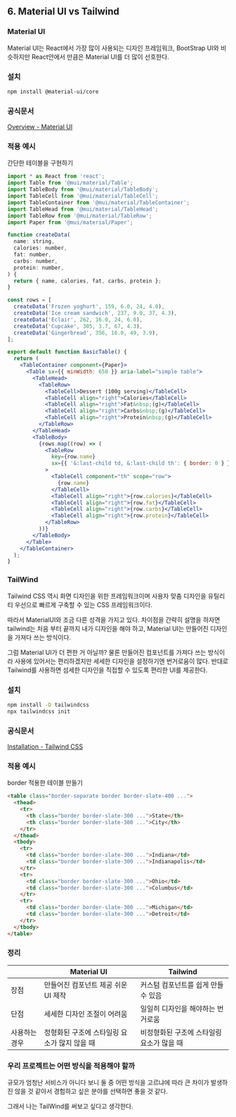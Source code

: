 ## 6. Material UI vs Tailwind

### Material UI

Material UI는 React에서 가장 많이 사용되는 디자인 프레임워크, BootStrap UI와 비슷하지만 React안에서 만큼은 Material UI를 더 많이 선호한다.

### 설치

```bash
npm install @material-ui/core
```

### **공식문서**

[Overview - Material UI](https://mui.com/material-ui/getting-started/overview/)

### 적용 예시

간단한 테이블을 구현하기

```jsx
import * as React from 'react';
import Table from '@mui/material/Table';
import TableBody from '@mui/material/TableBody';
import TableCell from '@mui/material/TableCell';
import TableContainer from '@mui/material/TableContainer';
import TableHead from '@mui/material/TableHead';
import TableRow from '@mui/material/TableRow';
import Paper from '@mui/material/Paper';

function createData(
  name: string,
  calories: number,
  fat: number,
  carbs: number,
  protein: number,
) {
  return { name, calories, fat, carbs, protein };
}

const rows = [
  createData('Frozen yoghurt', 159, 6.0, 24, 4.0),
  createData('Ice cream sandwich', 237, 9.0, 37, 4.3),
  createData('Eclair', 262, 16.0, 24, 6.0),
  createData('Cupcake', 305, 3.7, 67, 4.3),
  createData('Gingerbread', 356, 16.0, 49, 3.9),
];

export default function BasicTable() {
  return (
    <TableContainer component={Paper}>
      <Table sx={{ minWidth: 650 }} aria-label="simple table">
        <TableHead>
          <TableRow>
            <TableCell>Dessert (100g serving)</TableCell>
            <TableCell align="right">Calories</TableCell>
            <TableCell align="right">Fat&nbsp;(g)</TableCell>
            <TableCell align="right">Carbs&nbsp;(g)</TableCell>
            <TableCell align="right">Protein&nbsp;(g)</TableCell>
          </TableRow>
        </TableHead>
        <TableBody>
          {rows.map((row) => (
            <TableRow
              key={row.name}
              sx={{ '&:last-child td, &:last-child th': { border: 0 } }}
            >
              <TableCell component="th" scope="row">
                {row.name}
              </TableCell>
              <TableCell align="right">{row.calories}</TableCell>
              <TableCell align="right">{row.fat}</TableCell>
              <TableCell align="right">{row.carbs}</TableCell>
              <TableCell align="right">{row.protein}</TableCell>
            </TableRow>
          ))}
        </TableBody>
      </Table>
    </TableContainer>
  );
}
```

### TailWind

 Tailwind CSS 역시 화면 디자인을 위한 프레임워크이며 사용자 맞춤 디자인을 유틸리티 우선으로 빠르게 구축할 수 있는 CSS 프레임워크이다.

 따라서 MaterialUI와 조금 다른 성격을 가지고 있다. 차이점을 간략히 설명을 하자면 tailwind는 처음 부터 끝까지 내가 디자인을 해야 하고, Material UI는 만들어진 디자인을 가져다 쓰는 방식이다.

 그럼 Material UI가 더 편한 거 아닐까? 물론 만들어진 컴포넌트를 가져다 쓰는 방식이라 사용에 있어서는 편리하겠지만 세세한 디자인을 설정하기엔 번거로움이 많다. 반대로 Tailwind를 사용하면 섬세한 디자인을 직접할 수 있도록 편리한 UI를 제공한다.  

### 설치

```bash
npm install -D tailwindcss
npx tailwindcss init
```

### 공식문서

[Installation - Tailwind CSS](https://tailwindcss.com/docs)

### 적용 예시

border 적용한 테이블 만들기

```html
<table class="border-separate border border-slate-400 ...">
  <thead>
    <tr>
      <th class="border border-slate-300 ...">State</th>
      <th class="border border-slate-300 ...">City</th>
    </tr>
  </thead>
  <tbody>
    <tr>
      <td class="border border-slate-300 ...">Indiana</td>
      <td class="border border-slate-300 ...">Indianapolis</td>
    </tr>
    <tr>
      <td class="border border-slate-300 ...">Ohio</td>
      <td class="border border-slate-300 ...">Columbus</td>
    </tr>
    <tr>
      <td class="border border-slate-300 ...">Michigan</td>
      <td class="border border-slate-300 ...">Detroit</td>
    </tr>
  </tbody>
</table>
```

### 정리

|  | Material UI | Tailwind |
| --- | --- | --- |
| 장점 | 만들어진 컴포넌트 제공 쉬운 UI 제작 | 커스텀 컴포넌트를 쉽게 만들 수 있음 |
| 단점 | 세세한 디자인 조절이 어려움 | 일일히 디자인을 해야하는 번거로움 |
| 사용하는 경우 | 정형화된 구조에 스타일링 요소가 많지 않을 때 | 비정형화된 구조에 스타일링 요소가 많을 때  |

### 우리 프로젝트는 어떤 방식을 적용해야 할까

 규모가 엄청난 서비스가 아니다 보니 둘 중 어떤 방식을 고르냐에 따라 큰 차이가 발생하진 않을 것 같아서 경험하고 싶은 분야를 선택하면 좋을 것 같다.

 그래서 나는 TailWind를 써보고 싶다고 생각한다.